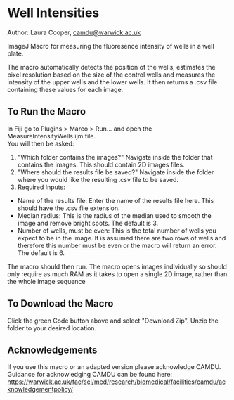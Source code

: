 # Well Intensities
Author: Laura Cooper, camdu@warwick.ac.uk

ImageJ Macro for measuring the fluoresence intensity of wells in a well plate.

The macro automatically detects the position of the wells, estimates the pixel resolution based on the size of the control wells and measures the intensity of the upper wells and the lower wells. It then returns a .csv file containing these values for each image.

## To Run the Macro
In Fiji go to Plugins > Marco > Run... and open the MeasureIntensityWells.ijm file.\
You will then be asked:
1) "Which folder contains the images?" Navigate inside the folder that contains the images. This should contain 2D images files.
2) "Where should the results file be saved?" Navigate inside the folder where you would like the resulting .csv file to be saved.
3) Required Inputs: 
  - Name of the results file: Enter the name of the results file here. This should have the .csv file extension.
  - Median radius: This is the radius of the median used to smooth the image and remove bright spots. The default is 3.
  - Number of wells, must be even: This is the total number of wells you expect to be in the image. It is assumed there are two rows of wells and therefore this number must be even or the macro will return an error. The default is 6.
  
The macro should then run. The macro opens images individually so should only require as much RAM as it takes to open a single 2D image, rather than the whole image sequence

## To Download the Macro
Click the green Code button above and select "Download Zip". Unzip the folder to your desired location.


## Acknowledgements
If you use this macro or an adapted version please acknowledge CAMDU. Guidance for acknowledging CAMDU can be found here:
https://warwick.ac.uk/fac/sci/med/research/biomedical/facilities/camdu/acknowledgementpolicy/
